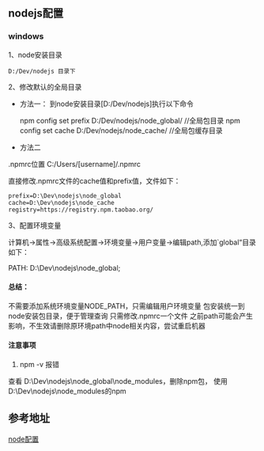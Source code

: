 
## nodejs配置

### windows

1、node安装目录

    D:/Dev/nodejs 目录下

2、修改默认的全局目录

- 方法一： 到node安装目录[D:/Dev/nodejs]执行以下命令

    npm config set prefix D:/Dev/nodejs/node_global/ //全局包目录
    npm config set cache D:/Dev/nodejs/node_cache/  //全局包缓存目录

- 方法二

.npmrc位置 C:/Users/[username]/.npmrc

直接修改.npmrc文件的cache值和prefix值，文件如下：

    prefix=D:\Dev\nodejs\node_global
    cache=D:\Dev\nodejs\node_cache
    registry=https://registry.npm.taobao.org/

3、配置环境变量
 
 计算机->属性->高级系统配置->环境变量->用户变量->编辑path,添加`global“目录如下：
 
  PATH: D:\Dev\nodejs\node_global\;
  
  
#### 总结：

  不需要添加系统环境变量NODE_PATH，只需编辑用户环境变量
  包安装统一到node安装包目录，便于管理查询
  只需修改.npmrc一个文件
  之前path可能会产生影响，不生效请删除原环境path中node相关内容，尝试重启机器
  
#### 注意事项

1. npm -v 报错

查看 D:\Dev\nodejs\node_global\node_modules，删除npm包， 使用D:\Dev\nodejs\node_modules的npm
  
  
## 参考地址

[node配置](https://blog.csdn.net/jianleking/article/details/79130667)
  
  
  
  
